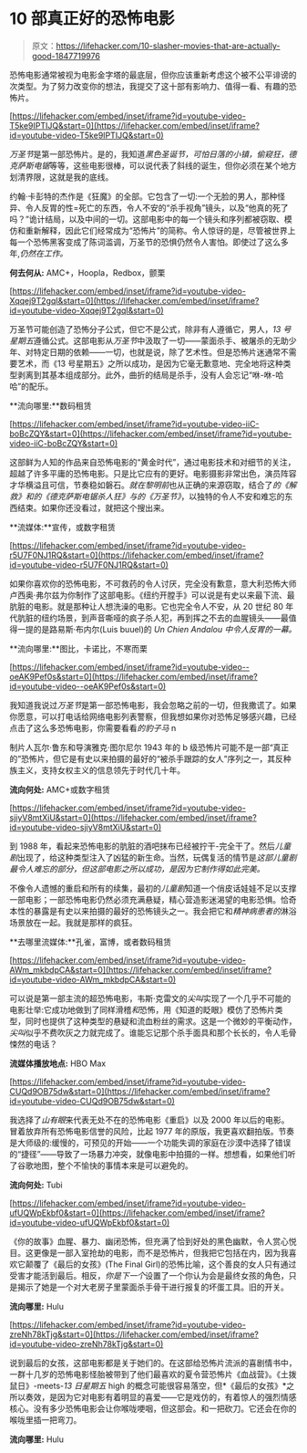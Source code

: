 # 10 部真正好的恐怖电影

> 原文：<https://lifehacker.com/10-slasher-movies-that-are-actually-good-1847719976>

恐怖电影通常被视为电影金字塔的最底层，但你应该重新考虑这个被不公平诽谤的次类型。为了努力改变你的想法，我提交了这十部有影响力、值得一看、有趣的恐怖片。

 [https://lifehacker.com/embed/inset/iframe?id=youtube-video-T5ke9IPTIJQ&start=0](https://lifehacker.com/embed/inset/iframe?id=youtube-video-T5ke9IPTIJQ&start=0) 

*万圣节*是第一部恐怖片。是的，我知道*黑色圣诞节，可怕日落的小镇，偷窥狂，德克萨斯电锯*等等，这些电影很棒，可以说代表了斜线的诞生，但你必须在某个地方划清界限，这就是我的底线。

约翰·卡彭特的杰作是《狂魔》的全部。它包含了一切:一个无脸的男人，那种怪异、令人反胃的性=死亡的东西，令人不安的“杀手视角”镜头，以及“他真的死了吗？”诡计结局，以及中间的一切。这部电影中的每一个镜头和序列都被窃取、模仿和重新解释，因此它们经常成为“恐怖片”的简称。令人惊讶的是，尽管被世界上每一个恐怖黑客变成了陈词滥调，万圣节的恐惧仍然令人害怕。即使过了这么多年,*仍然在工作。*

**何去何从:** AMC+，Hoopla，Redbox，颤栗

 [https://lifehacker.com/embed/inset/iframe?id=youtube-video-Xqqej9T2gqI&start=0](https://lifehacker.com/embed/inset/iframe?id=youtube-video-Xqqej9T2gqI&start=0) 

万圣节可能创造了恐怖分子公式，但它不是公式，除非有人遵循它，男人，*13 号星期五*遵循公式。这部电影从*万圣节*中汲取了一切——蒙面杀手、被屠杀的无助少年、对特定日期的依赖——一切，也就是说，除了艺术性。但是恐怖片迷通常不需要艺术，而《13 号星期五》之所以成功，是因为它毫无歉意地、完全地将这种类型剥离到其基本组成部分。此外，曲折的结局是杀手，没有人会忘记“咻-咻-哈哈”的配乐。

**流向哪里:**数码租赁

 [https://lifehacker.com/embed/inset/iframe?id=youtube-video-iiC-boBcZQY&start=0](https://lifehacker.com/embed/inset/iframe?id=youtube-video-iiC-boBcZQY&start=0) 

这部鲜为人知的作品来自恐怖电影的“黄金时代”，通过电影技术和对细节的关注，超越了许多平庸的恐怖电影。只是比它应有的更好。电影摄影非常出色，演员阵容才华横溢且可信，节奏稳如磐石。*就在黎明前*也从正确的来源窃取，结合了*的《解救》*和*的《德克萨斯电锯杀人狂》*与*的《万圣节》*，以独特的令人不安和难忘的东西结束。如果你还没看过，就把这个搜出来。

**流媒体:**宣传，或数字租赁

 [https://lifehacker.com/embed/inset/iframe?id=youtube-video-r5U7F0NJ1RQ&start=0](https://lifehacker.com/embed/inset/iframe?id=youtube-video-r5U7F0NJ1RQ&start=0) 

如果你喜欢你的恐怖电影，不可救药的令人讨厌，完全没有歉意，意大利恐怖大师卢西奥·弗尔兹为你制作了这部电影。《纽约开膛手》可以说是有史以来最下流、最肮脏的电影。就是那种让人想洗澡的电影。它也完全令人不安，从 20 世纪 80 年代肮脏的纽约场景，到声音嘶哑的疯子杀人犯，再到挥之不去的血腥镜头——最值得一提的是路易斯·布内尔(Luis buuel)的 *Un Chien Andalou 中令人反胃的一幕。*

**流向哪里:**图比，卡诺比，不寒而栗

 [https://lifehacker.com/embed/inset/iframe?id=youtube-video--oeAK9Pef0s&start=0](https://lifehacker.com/embed/inset/iframe?id=youtube-video--oeAK9Pef0s&start=0) 

我知道我说过*万圣节*是第一部恐怖电影，我会忽略之前的一切，但我撒谎了。如果你愿意，可以打电话给网络电影列表警察，但我想如果你对恐怖足够感兴趣，已经点击了这么多恐怖电影，你需要看看*的豹子马* n

制片人瓦尔·鲁东和导演雅克·图尔尼尔 1943 年的 b 级恐怖片可能不是一部“真正的”恐怖片，但它是有史以来拍摄的最好的“被杀手跟踪的女人”序列之一，其反种族主义，支持女权主义的信息领先于时代几十年。

**流向何处:** AMC+或数字租赁

 [https://lifehacker.com/embed/inset/iframe?id=youtube-video-sjiyV8mtXiU&start=0](https://lifehacker.com/embed/inset/iframe?id=youtube-video-sjiyV8mtXiU&start=0) 

到 1988 年，看起来恐怖电影的肮脏的酒吧抹布已经被拧干-完全干了。然后*儿童剧*出现了，给这种类型注入了凶猛的新生命。当然，玩偶复活的情节是*这部儿童剧最令人难忘的部分，但这部电影之所以成功，是因为它制作得如此完美。*

不像令人遗憾的重启和所有的续集，最初的*儿童剧*知道一个俏皮话娃娃不足以支撑一部电影；一部恐怖电影仍然必须充满悬疑，精心营造影迷渴望的电影恐惧。恰奇本性的暴露是有史以来拍摄的最好的恐怖镜头之一。我会把它和*精神病患者的*淋浴场景放在一起。我就是那样的疯狂。

**去哪里流媒体:**孔雀，富博，或者数码租赁

 [https://lifehacker.com/embed/inset/iframe?id=youtube-video-AWm_mkbdpCA&start=0](https://lifehacker.com/embed/inset/iframe?id=youtube-video-AWm_mkbdpCA&start=0) 

可以说是第一部主流的超恐怖电影，韦斯·克雷文的*尖叫*实现了一个几乎不可能的电影壮举:它成功地做到了同样滑稽*和*恐怖，用《知道的眨眼》模仿了恐怖片类型，同时也提供了这种类型的悬疑和流血粉丝的需求。这是一个微妙的平衡动作，*尖叫*似乎不费吹灰之力就完成了。谁能忘记那个杀手面具和那个长长的，令人毛骨悚然的电话？

**流媒体播放地点:** HBO Max

 [https://lifehacker.com/embed/inset/iframe?id=youtube-video-CUQd9OB75dw&start=0](https://lifehacker.com/embed/inset/iframe?id=youtube-video-CUQd9OB75dw&start=0) 

我选择了*山有眼*来代表无处不在的恐怖电影《重启》以及 2000 年以后的电影。冒着放弃所有恐怖电影信誉的风险，比起 1977 年的原版，我更喜欢翻拍版。节奏是大师级的:缓慢的，可预见的开始——一个功能失调的家庭在沙漠中选择了错误的“捷径”——导致了一场暴力冲突，就像电影中拍摄的一样。想想看，如果他们听了谷歌地图，整个不愉快的事情本来是可以避免的。

**流向何处:** Tubi

 [https://lifehacker.com/embed/inset/iframe?id=youtube-video-ufUQWpEkbf0&start=0](https://lifehacker.com/embed/inset/iframe?id=youtube-video-ufUQWpEkbf0&start=0) 

《你的故事》血腥、暴力、幽闭恐怖，但充满了恰到好处的黑色幽默，令人赏心悦目。这更像是一部入室抢劫的电影，而不是恐怖片，但我把它包括在内，因为我喜欢它颠覆了《最后的女孩》(The Final Girl)的恐怖比喻，这个善良的女人只有通过受害才能活到最后。相反，*你是下一个*设置了一个你认为会是最终女孩的角色，只是揭示了她是一个对大老房子里蒙面杀手骨干进行报复的坏蛋工具。旧的开关。

**流向哪里:** Hulu

 [https://lifehacker.com/embed/inset/iframe?id=youtube-video-zreNh78kTjg&start=0](https://lifehacker.com/embed/inset/iframe?id=youtube-video-zreNh78kTjg&start=0) 

说到最后的女孩，这部电影都是关于她们的。在这部给恐怖片流派的喜剧情书中，一群十几岁的恐怖电影怪胎被带到了他们最喜欢的夏令营恐怖片《血战营》。《土拨鼠日》-meets-*13 日星期五* high 的概念可能很容易落空，但*《最后的女孩》*之所以奏效，是因为它对电影有着明显的喜爱——它是戏仿的，有着惊人的强烈情感核心。没有多少恐怖电影会让你喉咙哽咽，但这部会。和一把砍刀。它还会在你的喉咙里插一把弯刀。

**流向哪里:** Hulu